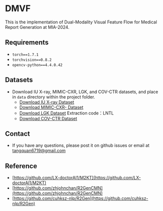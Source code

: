 # DMVF

This is the implementation of Dual-Modality Visual Feature Flow for Medical Report Generation at MIA-2024.

## Requirements

- `torch==1.7.1`
- `torchvision==0.8.2`
- `opencv-python==4.4.0.42`

## Datasets
- Download IU X-ray, MIMIC-CXR, LGK, and COV-CTR datasets, and place in `data` directory within the project folder.
  - [Download IU X-ray Dataset](https://iuhealth.org/find-medical-services/x-rays)
  - [Download MIMIC-CXR- Dataset](https://physionet.org/content/mimic-cxr-jpg/2.0.0/)
  - [Download LGK Dataset](https://pan.quark.cn/s/e9cf4c649b8f) Extraction code：LNTL
  - [Download COV-CTR Dataset](https://github.com/mlii0117/COV-CTR)

## Contact
* If you have any questions, please post it on github issues or email at tangquan6719@gmail.com

## Reference
* [https://github.com/LX-doctorAI1/M2KT](https://github.com/LX-doctorAI1/M2KT)
* [https://github.com/zhjohnchan/R2GenCMN](https://github.com/zhjohnchan/R2GenCMN)
* [https://github.com/cuhksz-nlp/R2Gen](https://github.com/cuhksz-nlp/R2Gen)
